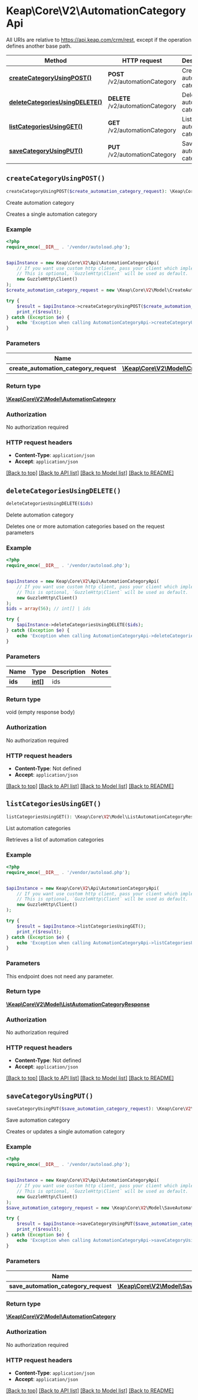 # Keap\Core\V2\AutomationCategoryApi

All URIs are relative to https://api.keap.com/crm/rest, except if the operation defines another base path.

| Method | HTTP request | Description |
| ------------- | ------------- | ------------- |
| [**createCategoryUsingPOST()**](AutomationCategoryApi.md#createCategoryUsingPOST) | **POST** /v2/automationCategory | Create automation category |
| [**deleteCategoriesUsingDELETE()**](AutomationCategoryApi.md#deleteCategoriesUsingDELETE) | **DELETE** /v2/automationCategory | Delete automation category |
| [**listCategoriesUsingGET()**](AutomationCategoryApi.md#listCategoriesUsingGET) | **GET** /v2/automationCategory | List automation categories |
| [**saveCategoryUsingPUT()**](AutomationCategoryApi.md#saveCategoryUsingPUT) | **PUT** /v2/automationCategory | Save automation category |


## `createCategoryUsingPOST()`

```php
createCategoryUsingPOST($create_automation_category_request): \Keap\Core\V2\Model\AutomationCategory
```

Create automation category

Creates a single automation category

### Example

```php
<?php
require_once(__DIR__ . '/vendor/autoload.php');


$apiInstance = new Keap\Core\V2\Api\AutomationCategoryApi(
    // If you want use custom http client, pass your client which implements `GuzzleHttp\ClientInterface`.
    // This is optional, `GuzzleHttp\Client` will be used as default.
    new GuzzleHttp\Client()
);
$create_automation_category_request = new \Keap\Core\V2\Model\CreateAutomationCategoryRequest(); // \Keap\Core\V2\Model\CreateAutomationCategoryRequest | createAutomationCategoryRequest

try {
    $result = $apiInstance->createCategoryUsingPOST($create_automation_category_request);
    print_r($result);
} catch (Exception $e) {
    echo 'Exception when calling AutomationCategoryApi->createCategoryUsingPOST: ', $e->getMessage(), PHP_EOL;
}
```

### Parameters

| Name | Type | Description  | Notes |
| ------------- | ------------- | ------------- | ------------- |
| **create_automation_category_request** | [**\Keap\Core\V2\Model\CreateAutomationCategoryRequest**](../Model/CreateAutomationCategoryRequest.md)| createAutomationCategoryRequest | |

### Return type

[**\Keap\Core\V2\Model\AutomationCategory**](../Model/AutomationCategory.md)

### Authorization

No authorization required

### HTTP request headers

- **Content-Type**: `application/json`
- **Accept**: `application/json`

[[Back to top]](#) [[Back to API list]](../../README.md#endpoints)
[[Back to Model list]](../../README.md#models)
[[Back to README]](../../README.md)

## `deleteCategoriesUsingDELETE()`

```php
deleteCategoriesUsingDELETE($ids)
```

Delete automation category

Deletes one or more automation categories based on the request parameters

### Example

```php
<?php
require_once(__DIR__ . '/vendor/autoload.php');


$apiInstance = new Keap\Core\V2\Api\AutomationCategoryApi(
    // If you want use custom http client, pass your client which implements `GuzzleHttp\ClientInterface`.
    // This is optional, `GuzzleHttp\Client` will be used as default.
    new GuzzleHttp\Client()
);
$ids = array(56); // int[] | ids

try {
    $apiInstance->deleteCategoriesUsingDELETE($ids);
} catch (Exception $e) {
    echo 'Exception when calling AutomationCategoryApi->deleteCategoriesUsingDELETE: ', $e->getMessage(), PHP_EOL;
}
```

### Parameters

| Name | Type | Description  | Notes |
| ------------- | ------------- | ------------- | ------------- |
| **ids** | [**int[]**](../Model/int.md)| ids | |

### Return type

void (empty response body)

### Authorization

No authorization required

### HTTP request headers

- **Content-Type**: Not defined
- **Accept**: `application/json`

[[Back to top]](#) [[Back to API list]](../../README.md#endpoints)
[[Back to Model list]](../../README.md#models)
[[Back to README]](../../README.md)

## `listCategoriesUsingGET()`

```php
listCategoriesUsingGET(): \Keap\Core\V2\Model\ListAutomationCategoryResponse
```

List automation categories

Retrieves a list of automation categories

### Example

```php
<?php
require_once(__DIR__ . '/vendor/autoload.php');


$apiInstance = new Keap\Core\V2\Api\AutomationCategoryApi(
    // If you want use custom http client, pass your client which implements `GuzzleHttp\ClientInterface`.
    // This is optional, `GuzzleHttp\Client` will be used as default.
    new GuzzleHttp\Client()
);

try {
    $result = $apiInstance->listCategoriesUsingGET();
    print_r($result);
} catch (Exception $e) {
    echo 'Exception when calling AutomationCategoryApi->listCategoriesUsingGET: ', $e->getMessage(), PHP_EOL;
}
```

### Parameters

This endpoint does not need any parameter.

### Return type

[**\Keap\Core\V2\Model\ListAutomationCategoryResponse**](../Model/ListAutomationCategoryResponse.md)

### Authorization

No authorization required

### HTTP request headers

- **Content-Type**: Not defined
- **Accept**: `application/json`

[[Back to top]](#) [[Back to API list]](../../README.md#endpoints)
[[Back to Model list]](../../README.md#models)
[[Back to README]](../../README.md)

## `saveCategoryUsingPUT()`

```php
saveCategoryUsingPUT($save_automation_category_request): \Keap\Core\V2\Model\AutomationCategory
```

Save automation category

Creates or updates a single automation category

### Example

```php
<?php
require_once(__DIR__ . '/vendor/autoload.php');


$apiInstance = new Keap\Core\V2\Api\AutomationCategoryApi(
    // If you want use custom http client, pass your client which implements `GuzzleHttp\ClientInterface`.
    // This is optional, `GuzzleHttp\Client` will be used as default.
    new GuzzleHttp\Client()
);
$save_automation_category_request = new \Keap\Core\V2\Model\SaveAutomationCategoryRequest(); // \Keap\Core\V2\Model\SaveAutomationCategoryRequest | saveAutomationCategoryRequest

try {
    $result = $apiInstance->saveCategoryUsingPUT($save_automation_category_request);
    print_r($result);
} catch (Exception $e) {
    echo 'Exception when calling AutomationCategoryApi->saveCategoryUsingPUT: ', $e->getMessage(), PHP_EOL;
}
```

### Parameters

| Name | Type | Description  | Notes |
| ------------- | ------------- | ------------- | ------------- |
| **save_automation_category_request** | [**\Keap\Core\V2\Model\SaveAutomationCategoryRequest**](../Model/SaveAutomationCategoryRequest.md)| saveAutomationCategoryRequest | |

### Return type

[**\Keap\Core\V2\Model\AutomationCategory**](../Model/AutomationCategory.md)

### Authorization

No authorization required

### HTTP request headers

- **Content-Type**: `application/json`
- **Accept**: `application/json`

[[Back to top]](#) [[Back to API list]](../../README.md#endpoints)
[[Back to Model list]](../../README.md#models)
[[Back to README]](../../README.md)
